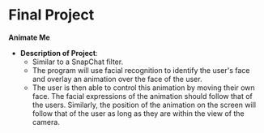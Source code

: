 # Final Project
**Animate Me**
* **Description of Project**:
    * Similar to a SnapChat filter. 
    * The program will use facial recognition to identify the user's face and overlay an animation over the face of the user. 
    * The user is then able to control this animation by moving their own face. The facial expressions of the animation should follow that of the users. Similarly, the position of the animation on the screen will follow that of the user as long as they are within the view of the camera.